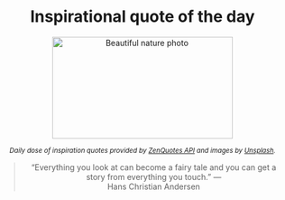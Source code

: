 
<div align="center">

# Inspirational quote of the day

<img src="./data/photo.jpeg" alt="Beautiful nature photo" width="320" height="180">

<sub><i>Daily dose of inspiration quotes provided by [ZenQuotes API](https://zenquotes.io/) and images by [Unsplash](https://unsplash.com/).</i></sub>


<blockquote>&ldquo;Everything you look at can become a fairy tale and you can get a story from everything you touch.&rdquo; &mdash; <footer>Hans Christian Andersen</footer></blockquote>

</div>
